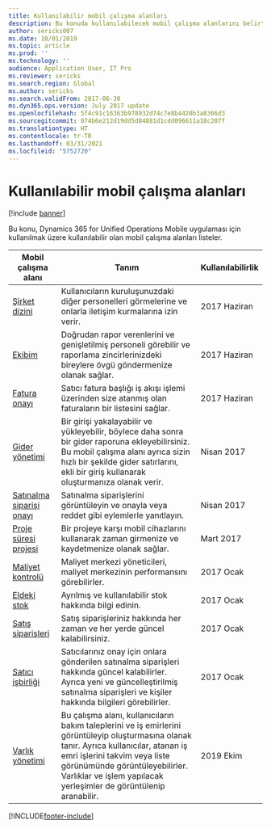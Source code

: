 ```yaml
---
title: Kullanılabilir mobil çalışma alanları
description: Bu konuda kullanılabilecek mobil çalışma alanlarını belirtilmektedir.
author: sericks007
ms.date: 10/01/2019
ms.topic: article
ms.prod: ''
ms.technology: ''
audience: Application User, IT Pro
ms.reviewer: sericks
ms.search.region: Global
ms.author: sericks
ms.search.validFrom: 2017-06-30
ms.dyn365.ops.version: July 2017 update
ms.openlocfilehash: 5f4c91c16363b978932d74c7e8b4420b3a8366d3
ms.sourcegitcommit: 074b6e212d19dd5d84881d1cdd096611a18c207f
ms.translationtype: HT
ms.contentlocale: tr-TR
ms.lasthandoff: 03/31/2021
ms.locfileid: "5752720"
---
```

# <a name="available-mobile-workspaces"></a>Kullanılabilir mobil çalışma alanları

[!include [banner](../includes/banner.md)]

Bu konu, Dynamics 365 for Unified Operations Mobile uygulaması için kullanılmak üzere kullanılabilir olan mobil çalışma alanları listeler.


| Mobil çalışma alanı     | Tanım   | Kullanılabilirlik   |
|----------------------|---------------|--------------|
|[Şirket dizini](company-directory-mobile-workspace.md)| Kullanıcıların kuruluşunuzdaki diğer personelleri görmelerine ve onlarla iletişim kurmalarına izin verir.| 2017 Haziran |    
|[Ekibim](manager-self-service-mobile-workspace.md)| Doğrudan rapor verenlerini ve genişletilmiş personeli görebilir ve raporlama zincirlerinizdeki bireylere övgü göndermenize olanak sağlar.|2017 Haziran |     
|[Fatura onayı](invoice-approval-mobile-workspace.md)| Satıcı fatura başlığı iş akışı işlemi üzerinden size atanmış olan faturaların bir listesini sağlar.| 2017 Haziran   |
| [Gider yönetimi](../../../finance/expense-management/expense-management-mobile-workspace.md) | Bir girişi yakalayabilir ve yükleyebilir, böylece daha sonra bir gider raporuna ekleyebilirsiniz. Bu mobil çalışma alanı ayrıca sizin hızlı bir şekilde gider satırlarını, ekli bir giriş kullanarak oluşturmanıza olanak verir. | Nisan 2017 |
| [Satınalma siparişi onayı](../../../supply-chain/procurement/purchase-order-mobile-workspace.md) | Satınalma siparişlerini görüntüleyin ve onayla veya reddet gibi eylemlerle yanıtlayın. | Nisan 2017 |
| [Proje süresi projesi](../../../finance/project-management/project-time-entry-mobile-workspace.md) | Bir projeye karşı mobil cihazlarını kullanarak zaman girmenize ve kaydetmenize olanak sağlar. | Mart 2017 |
| [Maliyet kontrolü](../../../finance/cost-accounting/cost-controlling-mobile-workspace.md)     | Maliyet merkezi yöneticileri, maliyet merkezinin performansını görebilirler.                                                                                               |  2017 Ocak        |
| [Eldeki stok](../../../supply-chain/inventory/inventory-on-hand-mobile-workspace.md)    | Ayrılmış ve kullanılabilir stok hakkında bilgi edinin.                                                                                                    |   2017 Ocak       |
| [Satış siparişleri](../../../supply-chain/sales-marketing/sales-orders-mobile-workspace.md)         | Satış siparişleriniz hakkında her zaman ve her yerde güncel kalabilirsiniz.                                                                                                                          |  2017 Ocak                  |
| [Satıcı işbirliği](../../../supply-chain/procurement/vendor-collaboration-mobile-workspace.md) | Satıcılarınız onay için onlara gönderilen satınalma siparişleri hakkında güncel kalabilirler. Ayrıca yeni ve güncelleştirilmiş satınalma siparişleri ve kişiler hakkında bilgileri görebilirler. |2017 Ocak    |
| [Varlık yönetimi](../../../supply-chain/asset-management/asset-management-mobile-workspace.md) | Bu çalışma alanı, kullanıcıların bakım taleplerini ve iş emirlerini görüntüleyip oluşturmasına olanak tanır. Ayrıca kullanıcılar, atanan iş emri işlerini takvim veya liste görünümünde görüntüleyebilirler. Varlıklar ve işlem yapılacak yerleşimler de görüntülenip aranabilir. |2019 Ekim    |


[!INCLUDE[footer-include](../../../includes/footer-banner.md)]